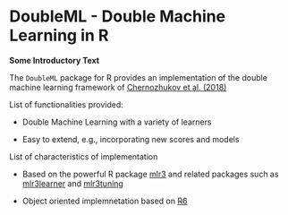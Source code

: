 
<!-- README.md is generated from README.Rmd. Please edit that file -->

# DoubleML - Double Machine Learning in R

**Some Introductory Text**

The `DoubleML` package for R provides an implementation of the double
machine learning framework of [Chernozhukov et
al. (2018)](https://arxiv.org/abs/1608.00060)

List of functionalities provided:

  - Double Machine Learning with a variety of learners

  - Easy to extend, e.g., incorporating new scores and models

List of characteristics of implementation

  - Based on the powerful R package [mlr3](https://mlr3.mlr-org.com/)
    and related packages such as
    [mlr3learner](https://mlr3learners.mlr-org.com/) and
    [mlr3tuning](https://mlr3tuning.mlr-org.com/)

  - Object oriented implemnetation based on [R6](https://r6.r-lib.org/)

